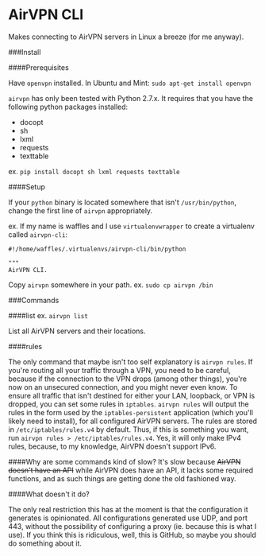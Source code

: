 AirVPN CLI
===========

Makes connecting to AirVPN servers in Linux a breeze (for me anyway).

###Install

####Prerequisites

Have `openvpn` installed. In Ubuntu and Mint: `sudo apt-get install openvpn`

`airvpn` has only been tested with Python 2.7.x. It requires that you have the following python packages installed:

* docopt
* sh
* lxml
* requests
* texttable

ex. `pip install docopt sh lxml requests texttable`

####Setup

If your `python` binary is located somewhere that isn't `/usr/bin/python`, change the first line of 
`airvpn` appropriately. 

ex. If my name is waffles and I use `virtualenvwrapper` to create a virtualenv called `airvpn-cli`:

```shell
#!/home/waffles/.virtualenvs/airvpn-cli/bin/python

"""
AirVPN CLI.

```

Copy `airvpn` somewhere in your path. ex. `sudo cp airvpn /bin`


###Commands

####list
ex. `airvpn list`

List all AirVPN servers and their locations. 


####rules

The only command that maybe isn't too self explanatory is `airvpn rules`. If you're routing all your traffic through
a VPN, you need to be careful, because if the connection to the VPN drops (among other things), you're now on an unsecured 
connection, and you might never even know. To ensure all traffic that isn't destined for either your LAN, loopback, or 
VPN is dropped, you can set some rules in `iptables`. `airvpn rules` will output the rules in the form used by the `iptables-persistent`
application (which you'll likely need to install), for all configured AirVPN servers. The rules are stored in `/etc/iptables/rules.v4` 
by default. Thus, if this is something you want, run `airvpn rules > /etc/iptables/rules.v4`. Yes,
it will only make IPv4 rules, because, to my knowledge, AirVPN doesn't support IPv6.


####Why are some commands kind of slow?
It's slow because ~~AirVPN doesn't have an API~~ while AirVPN does have an API, it lacks some required functions, and 
as such things are getting done the old fashioned way.


####What doesn't it do?

The only real restriction this has at the moment is that the configuration it generates is opinionated. All configurations
generated use UDP, and port 443, without the possibility of configuring a proxy (ie. because this is what I use). If you
think this is ridiculous, well, this is GitHub, so maybe you should do something about it.
